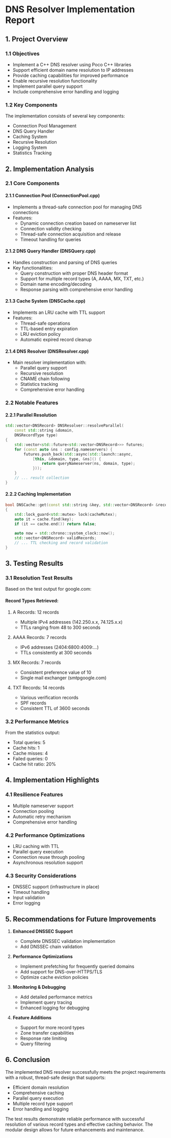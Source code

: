 # DNS Resolver Implementation Report

## 1. Project Overview

### 1.1 Objectives
- Implement a C++ DNS resolver using Poco C++ libraries
- Support efficient domain name resolution to IP addresses
- Provide caching capabilities for improved performance
- Enable recursive resolution functionality
- Implement parallel query support
- Include comprehensive error handling and logging

### 1.2 Key Components
The implementation consists of several key components:
- Connection Pool Management
- DNS Query Handler
- Caching System
- Recursive Resolution
- Logging System
- Statistics Tracking

## 2. Implementation Analysis

### 2.1 Core Components

#### 2.1.1 Connection Pool (ConnectionPool.cpp)
- Implements a thread-safe connection pool for managing DNS connections
- Features:
  - Dynamic connection creation based on nameserver list
  - Connection validity checking
  - Thread-safe connection acquisition and release
  - Timeout handling for queries

#### 2.1.2 DNS Query Handler (DNSQuery.cpp)
- Handles construction and parsing of DNS queries
- Key functionalities:
  - Query construction with proper DNS header format
  - Support for multiple record types (A, AAAA, MX, TXT, etc.)
  - Domain name encoding/decoding
  - Response parsing with comprehensive error handling

#### 2.1.3 Cache System (DNSCache.cpp)
- Implements an LRU cache with TTL support
- Features:
  - Thread-safe operations
  - TTL-based entry expiration
  - LRU eviction policy
  - Automatic expired record cleanup

#### 2.1.4 DNS Resolver (DNSResolver.cpp)
- Main resolver implementation with:
  - Parallel query support
  - Recursive resolution
  - CNAME chain following
  - Statistics tracking
  - Comprehensive error handling

### 2.2 Notable Features

#### 2.2.1 Parallel Resolution
```cpp
std::vector<DNSRecord> DNSResolver::resolveParallel(
    const std::string &domain,
    DNSRecordType type)
{
    std::vector<std::future<std::vector<DNSRecord>>> futures;
    for (const auto &ns : config.nameservers) {
        futures.push_back(std::async(std::launch::async,
            [this, &domain, type, &ns]() {
                return queryNameserver(ns, domain, type);
            }));
    }
    // ... result collection
}
```

#### 2.2.2 Caching Implementation
```cpp
bool DNSCache::get(const std::string &key, std::vector<DNSRecord> &records)
{
    std::lock_guard<std::mutex> lock(cacheMutex);
    auto it = cache.find(key);
    if (it == cache.end()) return false;
    
    auto now = std::chrono::system_clock::now();
    std::vector<DNSRecord> validRecords;
    // ... TTL checking and record validation
}
```

## 3. Testing Results

### 3.1 Resolution Test Results
Based on the test output for google.com:

#### Record Types Retrieved:
1. A Records: 12 records
   - Multiple IPv4 addresses (142.250.x.x, 74.125.x.x)
   - TTLs ranging from 48 to 300 seconds

2. AAAA Records: 7 records
   - IPv6 addresses (2404:6800:4009:...)
   - TTLs consistently at 300 seconds

3. MX Records: 7 records
   - Consistent preference value of 10
   - Single mail exchanger (smtpgoogle.com)

4. TXT Records: 14 records
   - Various verification records
   - SPF records
   - Consistent TTL of 3600 seconds

### 3.2 Performance Metrics
From the statistics output:
- Total queries: 5
- Cache hits: 1
- Cache misses: 4
- Failed queries: 0
- Cache hit ratio: 20%

## 4. Implementation Highlights

### 4.1 Resilience Features
- Multiple nameserver support
- Connection pooling
- Automatic retry mechanism
- Comprehensive error handling

### 4.2 Performance Optimizations
- LRU caching with TTL
- Parallel query execution
- Connection reuse through pooling
- Asynchronous resolution support

### 4.3 Security Considerations
- DNSSEC support (infrastructure in place)
- Timeout handling
- Input validation
- Error logging

## 5. Recommendations for Future Improvements

1. **Enhanced DNSSEC Support**
   - Complete DNSSEC validation implementation
   - Add DNSSEC chain validation

2. **Performance Optimizations**
   - Implement prefetching for frequently queried domains
   - Add support for DNS-over-HTTPS/TLS
   - Optimize cache eviction policies

3. **Monitoring & Debugging**
   - Add detailed performance metrics
   - Implement query tracing
   - Enhanced logging for debugging

4. **Feature Additions**
   - Support for more record types
   - Zone transfer capabilities
   - Response rate limiting
   - Query filtering

## 6. Conclusion

The implemented DNS resolver successfully meets the project requirements with a robust, thread-safe design that supports:
- Efficient domain resolution
- Comprehensive caching
- Parallel query execution
- Multiple record type support
- Error handling and logging

The test results demonstrate reliable performance with successful resolution of various record types and effective caching behavior. The modular design allows for future enhancements and maintenance.
